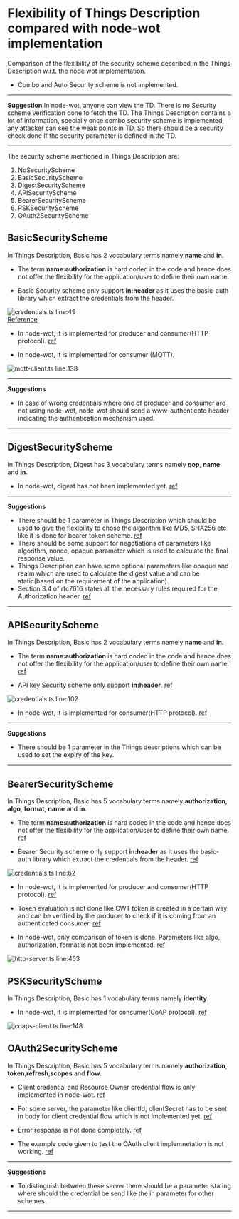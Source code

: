 # Flexibility of Things Description compared with node-wot implementation

Comparison of the flexibility of the security scheme described in the Things Description w.r.t. the node wot implementation.
- Combo and Auto Security scheme is not implemented.
---
**Suggestion**
In node-wot, anyone can view the TD. There is no Security scheme verification done to fetch the TD. The Things Description contains a lot of information, specially once combo security scheme is implemented, any attacker can see the weak points in TD. So there should be a security check done if the security parameter is defined in the TD.

---
The security scheme mentioned in Things Description are:
1. NoSecurityScheme
2. BasicSecurityScheme
3. DigestSecurityScheme
4. APISecurityScheme
5. BearerSecurityScheme
6. PSKSecurityScheme
7. OAuth2SecurityScheme

## BasicSecurityScheme

In Things Description, Basic has 2 vocabulary terms namely **name** and **in**.

- The term **name:authorization** is hard coded in the code and hence does not offer the flexibility for the application/user to define their own name.

- Basic Security scheme only support **in:header** as it uses the basic-auth library which extract the credentials from the header.<br />

![credentials.ts line:49 ](img/basic.jpg)  
[Reference](https://github.com/eclipse/thingweb.node-wot/blob/b174a3b5eceb5b784457c820bce1b8614e53fa7c/packages/binding-http/src/credential.ts#L49)

- In node-wot, it is implemented for producer and consumer(HTTP protocol). [ref](https://github.com/eclipse/thingweb.node-wot/tree/master/packages/binding-http#server-example)

- In node-wot, it is implemented for consumer (MQTT).<br />

![mqtt-client.ts line:138 ](img/mqtt.png) 

---
**Suggestions**
- In case of wrong credentials where one of producer and consumer are not using node-wot, node-wot should send a www-authenticate header indicating the authentication mechanism used.
---

## DigestSecurityScheme

In Things Description, Digest has 3 vocabulary terms namely **qop**, **name** and **in**.
- In node-wot, digest has not been implemented yet. [ref](https://github.com/eclipse/thingweb.node-wot/tree/master/packages/binding-http#server-example)<br />


---
**Suggestions**
- There should be 1 parameter in Things Description which should be used to give the flexibility to chose the algorithm like MD5, SHA256 etc like it is done for bearer token scheme. [ref](https://www.rfc-editor.org/rfc/rfc7616#section-3.7)
- There should be some support for negotiations of parameters like algorithm, nonce, opaque parameter which is used to calculate the final response value.
- Things Description can have some optional parameters like opaque and realm which are used to calculate the digest value and can be static(based on the requirement of the application). 
- Section 3.4 of rfc7616 states all the necessary rules required for the Authorization header. [ref](https://www.rfc-editor.org/rfc/rfc7616#section-3.4)
---


## APISecurityScheme

In Things Description, Basic has 2 vocabulary terms namely **name** and **in**.

- The term **name:authorization** is hard coded in the code and hence does not offer the flexibility for the application/user to define their own name. [ref](https://github.com/eclipse/thingweb.node-wot/blob/b174a3b5eceb5b784457c820bce1b8614e53fa7c/packages/binding-http/src/credential.ts#L49)

- API key Security scheme only support **in:header**. [ref](https://github.com/eclipse/thingweb.node-wot/blob/b174a3b5eceb5b784457c820bce1b8614e53fa7c/packages/binding-http/src/credential.ts#L88)<br />

![credentials.ts line:102 ](img/api.png)  

- In node-wot, it is implemented for consumer(HTTP protocol). [ref](https://github.com/eclipse/thingweb.node-wot/tree/master/packages/binding-http#server-example)


---
**Suggestions**
- There should be 1 parameter in the Things descriptions which can be used to set the expiry of the key.
---



## BearerSecurityScheme

In Things Description, Basic has 5 vocabulary terms namely **authorization**, **algo**, **format**, **name** and **in**.

- The term **name:authorization** is hard coded in the code and hence does not offer the flexibility for the application/user to define their own name. [ref](https://github.com/eclipse/thingweb.node-wot/blob/b174a3b5eceb5b784457c820bce1b8614e53fa7c/packages/binding-http/src/credential.ts#L77)

- Bearer Security scheme only support **in:header** as it uses the basic-auth library which extract the credentials from the header. [ref](https://github.com/eclipse/thingweb.node-wot/blob/b174a3b5eceb5b784457c820bce1b8614e53fa7c/packages/binding-http/src/credential.ts#L81)<br />

![credentials.ts line:62 ](img/bearer.png)  

- In node-wot, it is implemented for producer and consumer(HTTP protocol). [ref](https://github.com/eclipse/thingweb.node-wot/tree/master/packages/binding-http#server-example)

- Token evaluation is not done like CWT token is created in a certain way and can be verified by the producer to check if it is coming from an authenticated consumer. [ref](https://github.com/eclipse/thingweb.node-wot/blob/b174a3b5eceb5b784457c820bce1b8614e53fa7c/packages/binding-http/src/http-server.ts#L453)

- In node-wot, only comparison of token is done. Parameters like algo, authorization, format is not been implemented. [ref](https://github.com/eclipse/thingweb.node-wot/blob/b174a3b5eceb5b784457c820bce1b8614e53fa7c/packages/binding-http/src/http-server.ts#L453)<br />

![http-server.ts line:453 ](img/bearer_token.png)  

## PSKSecurityScheme

In Things Description, Basic has 1 vocabulary terms namely **identity**.

- In node-wot, it is implemented for consumer(CoAP protocol). [ref](https://github.com/eclipse/thingweb.node-wot/blob/b174a3b5eceb5b784457c820bce1b8614e53fa7c/packages/binding-coap/src/coaps-client.ts#L148)<br />

![coaps-client.ts line:148 ](img/psk.png) 



## OAuth2SecurityScheme

In Things Description, Basic has 5 vocabulary terms namely **authorization**, **token**,**refresh**,**scopes** and **flow**.

- Client credential and Resource Owner credential flow is only implemented in node-wot. [ref](https://github.com/eclipse/thingweb.node-wot/tree/master/packages/binding-http#oauth20)

- For some server, the parameter like clientId, clientSecret has to be sent in body for client credential flow which is not implemented yet. [ref](https://github.com/eclipse/thingweb.node-wot/blob/b174a3b5eceb5b784457c820bce1b8614e53fa7c/packages/binding-http/src/oauth-manager.ts#L86)

- Error response is not done completely. [ref](https://github.com/eclipse/thingweb.node-wot/blob/b174a3b5eceb5b784457c820bce1b8614e53fa7c/packages/binding-http/src/http-server.ts#L445)

- The example code given to test the OAuth client implemnetation is not working. [ref](https://github.com/eclipse/thingweb.node-wot/issues/873)

---
**Suggestions**
- To distinguish between these server there should be a parameter stating where should the credential be send like the in parameter for other schemes.

---
